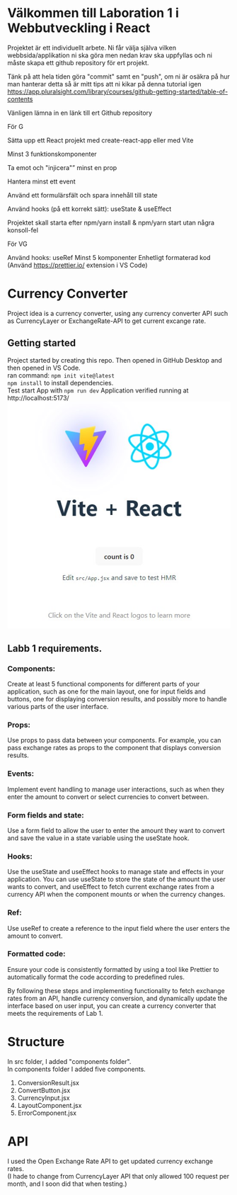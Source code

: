 # Välkommen till Laboration 1 i Webbutveckling i React
Projektet är ett individuellt arbete.
Ni får välja själva vilken webbsida/applikation ni ska göra men nedan krav ska uppfyllas och ni måste skapa ett github repository för ert projekt.

Tänk på att hela tiden göra "commit" samt en "push", om ni är osäkra på hur man hanterar detta så är mitt tips att ni kikar på denna tutorial igen https://app.pluralsight.com/library/courses/github-getting-started/table-of-contents

Vänligen lämna in en länk till ert Github repository

För G

Sätta upp ett React projekt med create-react-app eller med Vite

Minst 3 funktionskomponenter

Ta emot och "injicera"” minst en prop

Hantera minst ett event

Använd ett formulärsfält och spara innehåll till state

Använd hooks (på ett korrekt sätt): useState & useEffect

Projektet skall starta efter npm/yarn install & npm/yarn start utan några konsoll-fel

För VG

Använd hooks: useRef
Minst 5 komponenter
Enhetligt formaterad kod (Använd https://prettier.io/ extension i VS Code)

# Currency Converter
Project idea is a currency converter, using any currency converter API such as CurrencyLayer or ExchangeRate-API to get current excange rate.

## Getting started
Project started by creating this repo. Then opened in GitHub Desktop and then opened in VS Code.  
ran command: `npm init vite@latest`  
`npm install` to install dependencies.  
Test start App with `npm run dev`
Application verified running at http://localhost:5173/  
<img src="./readmefiles/vite-react.jpg">

## Labb 1 requirements.

### Components:
Create at least 5 functional components for different parts of your application, such as one for the main layout, one for input fields and buttons, one for displaying conversion results, and possibly more to handle various parts of the user interface.

### Props:
Use props to pass data between your components. For example, you can pass exchange rates as props to the component that displays conversion results.

### Events:
Implement event handling to manage user interactions, such as when they enter the amount to convert or select currencies to convert between.

### Form fields and state:
Use a form field to allow the user to enter the amount they want to convert and save the value in a state variable using the useState hook.

### Hooks:
Use the useState and useEffect hooks to manage state and effects in your application. You can use useState to store the state of the amount the user wants to convert, and useEffect to fetch current exchange rates from a currency API when the component mounts or when the currency changes.

### Ref:
Use useRef to create a reference to the input field where the user enters the amount to convert.

### Formatted code:
Ensure your code is consistently formatted by using a tool like Prettier to automatically format the code according to predefined rules.

By following these steps and implementing functionality to fetch exchange rates from an API, handle currency conversion, and dynamically update the interface based on user input, you can create a currency converter that meets the requirements of Lab 1.

# Structure
In src folder, I added "components folder".  
In components folder I added five components.  
1. ConversionResult.jsx
2. ConvertButton.jsx
3. CurrencyInput.jsx
4. LayoutComponent.jsx
5. ErrorComponent.jsx

# API
I used the Open Exchange Rate API to get updated currency exchange rates.  
(I hade to change from CurrencyLayer API that only allowed 100 request per month, and I soon did that when testing.)